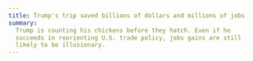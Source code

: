 ```yaml
---
title: Trump's trip saved billions of dollars and millions of jobs
summary:
  Trump is counting his chickens before they hatch. Even if he
  succeeds in reorienting U.S. trade policy, jobs gains are still
  likely to be illusionary.
---
```

